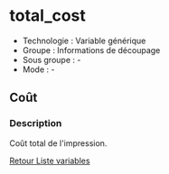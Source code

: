 # total_cost

* Technologie : Variable générique
* Groupe : Informations de découpage
* Sous groupe : -
* Mode : -

## Coût

### Description

Coût total de l'impression.

[Retour Liste variables](variable_list.md)
